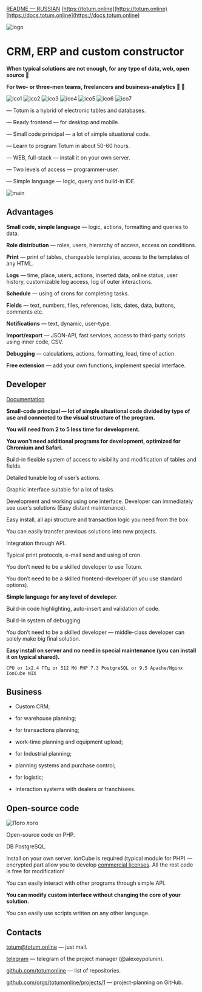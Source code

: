[README — RUSSIAN](/README_RU.md) [https://totum.online](https://totum.online) [https://docs.totum.online](https://docs.totum.online)



![logo](https://totum.totum.online/fls/365_100_file.png)

# CRM, ERP and custom constructor

**When typical solutions are not enough, for any type of data, web, open source 🎉**

**For two- or three-men teams, freelancers and business-analytics 💪 👀**



![ico1](https://totum.totum.online/fls/365_233_file.png) ![ico2](https://totum.totum.online/fls/365_234_file.png) ![ico3](https://totum.totum.online/fls/365_235_file.png) ![ico4](https://totum.totum.online/fls/365_236_file.png) ![ico5](https://totum.totum.online/fls/365_237_file.png) ![ico6](https://totum.totum.online/fls/365_238_file.png) ![ico7](https://totum.totum.online/fls/365_239_file.png) 

— Totum is a hybrid of electronic tables and databases.

— Ready frontend — for desktop and mobile.

— Small code principal — a lot of simple situational code.

— Learn to program Totum in about 50-60 hours.

— WEB, full-stack — install it on your own server.

— Two levels of access — programmer-user.

— Simple language —  logic, query and build-in IDE.

![main](https://totum.totum.online/fls/365_242_file.png)

## Advantages

**Small code, simple language** — logic, actions, formatting and queries to data.

**Role distribution** — roles, users, hierarchy of access, access on conditions.

**Print** — print of tables, changeable templates, access to the templates of any HTML.

**Logs** — time, place, users, actions, inserted data, online status, user history, customizable log access, log of outer interactions.

**Schedule** — using of crons for completing tasks.

**Fields** — text, numbers, files, references, lists, dates, data, buttons, comments etc.

**Notifications** — text, dynamic, user-type.

**Import/export** — JSON-API, fast services, access to third-party scripts using inner code, CSV.

**Debugging** — calculations, actions, formatting, load, time of action.

**Free extension** — add your own functions, implement special interface.




## Developer



[Documentation](https://docs.totum.online/)



**Small-code principal — lot of simple situational code divided by type of use and connected to the visual structure of the program.**

**You will need from 2 to 5 less time for development.**

**You won’t need additional programs for development, optimized for Chromium and Safari.**

Build-in flexible system of access to visibility and modification of tables and fields.

Detailed tunable log of user’s actions.

Graphic interface suitable for a lot of tasks.

Development and working using one interface. Developer can immediately see user’s solutions (Easy distant maintenance).

Easy install, all api structure and transaction logic you need from the box.

You can easily transfer previous solutions into new projects. 

Integration through API.

Typical print protocols, e-mail send and using of cron.  

You don’t need to be a skilled developer to use Totum.

You don’t need to be a skilled frontend-developer (if you use standard options).

**Simple language for any level of developer.**

Build-in code highlighting, auto-insert and validation of code.

Build-in system of debugging.

You don’t need to be a skilled developer — middle-class developer can solely make big final solution.

**Easy install on server and no need in special maintenance (you can install it on typical shared).**

	CPU от 1х2.4 ГГц от 512 Мб PHP 7.3 PostgreSQL от 9.5 Apache/Nginx IonCube NIX




## Business

+ Custom CRM;

+ for warehouse planning;

+ for transactions planning;

+ work-time planning and equipment upload;

+ for Industrial planning;

+ planning systems and purchase control;

+ for logistic;

+ Interaction systems with dealers or franchisees.



## Open-source code

![Лого лого](https://totum.totum.online/fls/365_74_file.png)

Open-source code on PHP.

DB PostgreSQL.

Install on your own server. ionCube is required (typical module for PHP) — encrypted part allow you to develop [commercial licenses](https://totum.online/licenzirovanie). All the rest code is free for modification!

You can easily interact with other programs through simple API.

**You can modify custom interface without changing the core of your solution.**

You can easily use scripts written on any other language.




## Contacts

[totum@totum.online](mailto:totum@totum.online) — just mail.

[telegram](http://t.me/alexeypolunin) — telegram of the project manager (@alexeypolunin).

[github.com/totumonline](https://github.com/totumonline) — list of repositories.

[github.com/orgs/totumonline/projects/1](https://github.com/orgs/totumonline/projects/1) — project-planning on GitHub.
